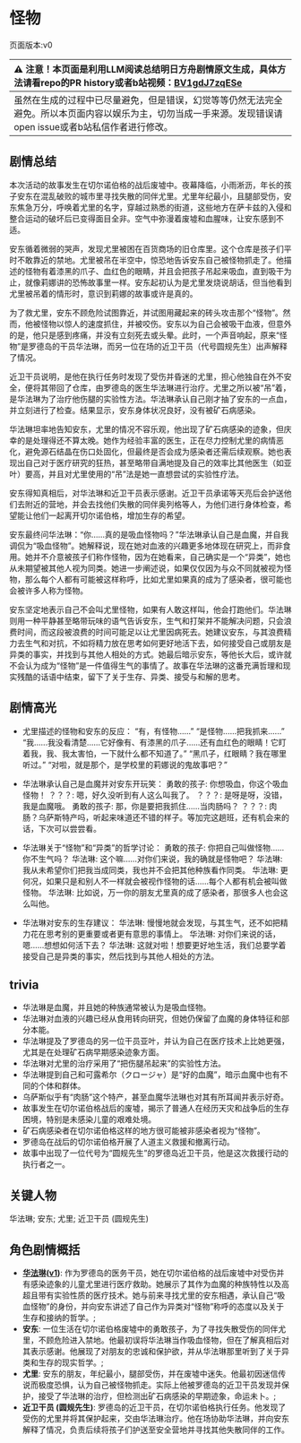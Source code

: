 # 怪物
页面版本:v0
 

| :warning: 注意！本页面是利用LLM阅读总结明日方舟剧情原文生成，具体方法请看repo的PR history或者b站视频：[BV1gdJ7zqESe](https://www.bilibili.com/video/BV1gdJ7zqESe/)         |
|:----------------------------|
| 虽然在生成的过程中已尽量避免，但是错误，幻觉等等仍然无法完全避免。所以本页面内容以娱乐为主，切勿当成一手来源。发现错误请open issue或者b站私信作者进行修改。|



## 剧情总结
本次活动的故事发生在切尔诺伯格的战后废墟中。夜幕降临，小雨淅沥，年长的孩子安东在混乱破败的城市里寻找失散的同伴尤里。尤里年纪最小，且腿部受伤，安东焦急万分，呼唤着尤里的名字，穿越过熟悉的街道，这些地方在萨卡兹的入侵和整合运动的破坏后已变得面目全非。空气中弥漫着废墟和血腥味，让安东感到不适。

安东循着微弱的哭声，发现尤里被困在百货商场的旧仓库里。这个仓库是孩子们平时不敢靠近的禁地。尤里被吊在半空中，惊恐地告诉安东自己被怪物抓走了。他描述的怪物有着漆黑的爪子、血红色的眼睛，并且会把孩子吊起来吸血，直到吸干为止，就像莉娜讲的恐怖故事里一样。安东起初认为是尤里发烧说胡话，但当他看到尤里被吊着的情形时，意识到莉娜的故事或许是真的。

为了救尤里，安东不顾危险试图靠近，并试图用藏起来的砖头攻击那个“怪物”。然而，他被怪物以惊人的速度抓住，并被咬伤。安东以为自己会被吸干血液，但意外的是，他只是感到疼痛，并没有立刻死去或头晕。此时，一个声音响起，原来“怪物”是罗德岛的干员华法琳，而另一位在场的近卫干员（代号圆规先生）出声解释了情况。

近卫干员说明，是他在执行任务时发现了受伤并昏迷的尤里，担心他独自在外不安全，便将其带回了仓库，由罗德岛的医生华法琳进行治疗。尤里之所以被“吊”着，是华法琳为了治疗他伤腿的实验性方法。华法琳承认自己刚才抽了安东的一点血，并立刻进行了检查。结果显示，安东身体状况良好，没有被矿石病感染。

华法琳坦率地告知安东，尤里的情况不容乐观，他出现了矿石病感染的迹象，但庆幸的是处理得还不算太晚。她作为经验丰富的医生，正在尽力控制尤里的病情恶化，避免源石结晶在伤口处固化，但最终是否会成为感染者还需后续观察。她也表现出自己对于医疗研究的狂热，甚至略带自满地提及自己的效率比其他医生（如亚叶）要高，并且对尤里使用的“吊”法是她一直想尝试的实验性疗法。

安东得知真相后，对华法琳和近卫干员表示感谢。近卫干员承诺等天亮后会护送他们去附近的营地，并会去找他们失散的同伴奥列格等人，为他们进行身体检查，希望能让他们一起离开切尔诺伯格，增加生存的希望。

安东最终问华法琳：“你……真的是吸血怪物吗？”华法琳承认自己是血魔，并自我调侃为“吸血怪物”。她解释说，现在她对血液的兴趣更多地体现在研究上，而非食用。她并不介意被孩子们称作怪物，因为在她看来，自己确实是一个“异类”，她也从未期望被其他人视为同类。她进一步阐述说，如果仅仅因为与众不同就被视为怪物，那么每个人都有可能被这样称呼，比如尤里如果真的成为了感染者，很可能也会被许多人称为怪物。

安东坚定地表示自己不会叫尤里怪物，如果有人敢这样叫，他会打跑他们。华法琳则用一种平静甚至略带玩味的语气告诉安东，生气和打架并不能解决问题，只会浪费时间，而这段被浪费的时间可能足以让尤里因病死去。她建议安东，与其浪费精力去生气和对抗，不如将精力放在思考如何更好地活下去，如何接受自己或朋友是异类的事实，并找到与其他人相处的方式。她最后暗示安东，等他长大后，或许就不会认为成为“怪物”是一件值得生气的事情了。故事在华法琳的这番充满哲理和现实残酷的话语中结束，留下了关于生存、异类、接受与和解的思考。
## 剧情高光
- 尤里描述的怪物和安东的反应：
“有，有怪物......”
“是怪物......把我抓来......”
“我......我没看清楚......它好像有、有漆黑的爪子......还有血红色的眼睛！它盯着我，我、我太害怕，一下就什么都不知道了。”
“黑爪子，红眼睛？我在哪里听过。”
“对啦，就是那个，是学校里的莉娜说的鬼故事吧？”

- 华法琳承认自己是血魔并对安东开玩笑：
勇敢的孩子: 你想吸血，你这个吸血怪物！
？？？: 嗯，好久没听到有人这么叫我了。
？？？: 是呀是呀，没错，我是血魔哦。
勇敢的孩子: 那，你是要把我抓住......当肉肠吗？
？？？: 肉肠？乌萨斯特产吗，听起来味道还不错的样子。等加完这趟班，还有机会来的话，下次可以尝尝看。

- 华法琳关于“怪物”和“异类”的哲学讨论：
勇敢的孩子: 你把自己叫做怪物......你不生气吗？
华法琳: 这个嘛......对你们来说，我的确就是怪物吧？
华法琳: 我从未希望你们把我当成同类，我也并不会把其他种族看作同类。
华法琳: 更何况，如果只是和别人不一样就会被视作怪物的话......每个人都有机会被叫做怪物。
华法琳: 比如说，万一你的朋友尤里真的成了感染者，那很多人也会这么叫他。

- 华法琳对安东的生存建议：
华法琳: 慢慢地就会发现，与其生气，还不如把精力花在思考别的更重要或者更有意思的事情上。
华法琳: 对你们来说的话，嗯......想想如何活下去？
华法琳: 这就对啦！想要更好地生活，我们总要学着接受自己是异类的事实，然后找到与其他人相处的方法。
## trivia
- 华法琳是血魔，并且她的种族通常被认为是吸血怪物。
- 华法琳对血液的兴趣已经从食用转向研究，但她仍保留了血魔的身体特征和部分本能。
- 华法琳提及了罗德岛的另一位干员亚叶，并认为自己在医疗技术上比她更强，尤其是在处理矿石病早期感染迹象方面。
- 华法琳对尤里的治疗采用了“把伤腿吊起来”的实验性方法。
- 华法琳提到自己和可露希尔（クロージャ）是“好的血魔”，暗示血魔中也有不同的个体和群体。
- 乌萨斯似乎有“肉肠”这个特产，甚至血魔华法琳也对其有所耳闻并表示好奇。
- 故事发生在切尔诺伯格战后的废墟，揭示了普通人在经历天灾和战争后的生存困境，特别是未感染儿童的艰难处境。
- 矿石病感染者在切尔诺伯格这样的地方很可能被非感染者视为“怪物”。
- 罗德岛在战后的切尔诺伯格开展了人道主义救援和撤离行动。
- 故事中出现了一位代号为“圆规先生”的罗德岛近卫干员，他是这次救援行动的执行者之一。
## 关键人物
华法琳; 安东; 尤里; 近卫干员 (圆规先生)
## 角色剧情概括
-   **[华法琳](../char_v3/char_171_bldsk.md)([v1](../chars/char_171_bldsk.md))**: 作为罗德岛的医务干员，她在切尔诺伯格的战后废墟中对受伤并有感染迹象的儿童尤里进行医疗救助。她展示了其作为血魔的种族特性以及高超且带有实验性质的医疗技术。她与前来寻找尤里的安东相遇，承认自己“吸血怪物”的身份，并向安东讲述了自己作为异类对“怪物”称呼的态度以及关于生存和接纳的哲学。;
-   **安东**: 一位生活在切尔诺伯格废墟中的勇敢孩子，为了寻找失散受伤的同伴尤里，不顾危险进入禁地。他最初误将华法琳当作吸血怪物，但在了解真相后对其表示感谢。他展现了对朋友的忠诚和保护欲，并从华法琳那里听到了关于异类和生存的现实哲学。;
-   **尤里**: 安东的朋友，年纪最小，腿部受伤，并在废墟中迷失。他最初因迷信传说而极度恐惧，认为自己被怪物抓走。实际上他被罗德岛的近卫干员发现并保护，接受了华法琳的治疗，但检测出矿石病感染的早期迹象，命运未卜。;
-   **近卫干员 (圆规先生)**: 罗德岛的近卫干员，在切尔诺伯格执行任务。他发现了受伤的尤里并将其保护起来，交由华法琳治疗。他在场协助华法琳，并向安东解释了情况，负责后续将孩子们护送至安全营地并寻找其他失散同伴的工作。